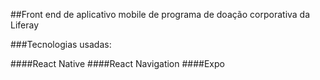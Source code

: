 ##Front end de aplicativo mobile de programa de doação corporativa da Liferay

###Tecnologias usadas:

####React Native
####React Navigation
####Expo
